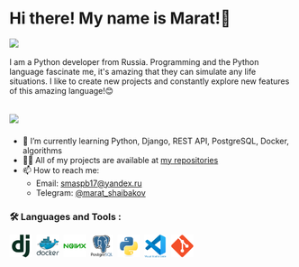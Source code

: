 # Hi there! My name is Marat!👋 
![](https://komarev.com/ghpvc/?username=smaspb17)

I am a Python developer from Russia. Programming and the Python language fascinate me, it's amazing that they can simulate any life situations. I like to create new projects and constantly explore new features of this amazing language!😊

![](https://github-profile-summary-cards.vercel.app/api/cards/profile-details?username=smaspb17&theme=discord_old_blurple)
---
- 🌱 I’m currently learning Python, Django, REST API, PostgreSQL, Docker, algorithms
- 👨‍💻 All of my projects are available at [my repositories](https://github.com/smaspb17?tab=repositories)
- 📫 How to reach me:
  - Email: smaspb17@yandex.ru
  - Telegram: [@marat_shaibakov](https://t.me/marat_shaibakov)

### :hammer_and_wrench: Languages and Tools :
<div>
  <img src="https://github.com/devicons/devicon/blob/master/icons/django/django-plain.svg" title="Django" alt="Django" width="40" height="40"/>&nbsp;
  <img src="https://github.com/devicons/devicon/blob/master/icons/docker/docker-original-wordmark.svg" title="Docker" alt="Docker" width="40" height="40"/>&nbsp;
  <img src="https://github.com/devicons/devicon/blob/master/icons/nginx/nginx-original.svg" title="Nginx" alt="Nginx" width="40" height="40"/>&nbsp;
  <img src="https://github.com/devicons/devicon/blob/master/icons/postgresql/postgresql-original-wordmark.svg" title="Posgresql" alt="Posgresql" width="40" height="40"/>&nbsp;
  <img src="https://github.com/devicons/devicon/blob/master/icons/python/python-original.svg" title="Python" alt="Python" width="40" height="40"/>&nbsp;
  <img src="https://github.com/devicons/devicon/blob/master/icons/vscode/vscode-original-wordmark.svg" title="Vscode" alt="Vscode" width="40" height="40"/>&nbsp;
  <img src="https://github.com/devicons/devicon/blob/master/icons/git/git-original.svg" title="Git" alt="Git" width="40" height="40"/>&nbsp;
</div>
